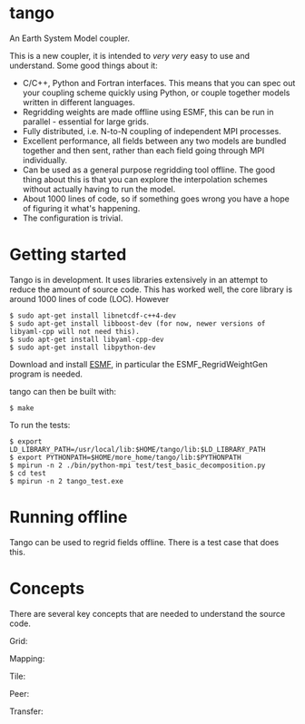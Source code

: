 # tango

An Earth System Model coupler.

This is a new coupler, it is intended to _very_ _very_ easy to use and understand. Some good things about it:

* C/C++, Python and Fortran interfaces. This means that you can spec out your coupling scheme quickly using Python, or couple together models written in different languages.
* Regridding weights are made offline using ESMF, this can be run in parallel - essential for large grids.
* Fully distributed, i.e. N-to-N coupling of independent MPI processes.
* Excellent performance, all fields between any two models are bundled together and then sent, rather than each field going through MPI individually.
* Can be used as a general purpose regridding tool offline. The good thing about this is that you can explore the interpolation schemes without actually having to run the model.
* About 1000 lines of code, so if something goes wrong you have a hope of figuring it what's happening.
* The configuration is trivial.

# Getting started

Tango is in development. It uses libraries extensively in an attempt to reduce the amount of source code. This has worked well, the core library is around 1000 lines of code (LOC). However 

```
$ sudo apt-get install libnetcdf-c++4-dev
$ sudo apt-get install libboost-dev (for now, newer versions of libyaml-cpp will not need this).
$ sudo apt-get install libyaml-cpp-dev
$ sudo apt-get install libpython-dev
```

Download and install [ESMF](https://www.earthsystemcog.org/projects/esmf/), in particular the ESMF_RegridWeightGen program is needed.

tango can then be built with:
```
$ make
```

To run the tests:
```
$ export LD_LIBRARY_PATH=/usr/local/lib:$HOME/tango/lib:$LD_LIBRARY_PATH
$ export PYTHONPATH=$HOME/more_home/tango/lib:$PYTHONPATH
$ mpirun -n 2 ./bin/python-mpi test/test_basic_decomposition.py
$ cd test
$ mpirun -n 2 tango_test.exe
```

# Running offline

Tango can be used to regrid fields offline. There is a test case that does this. 

# Concepts

There are several key concepts that are needed to understand the source code.

Grid:

Mapping:

Tile:

Peer:

Transfer:

